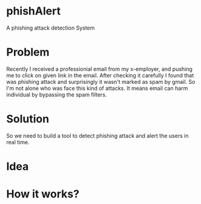 # phishAlert
A phishing attack detection System

# Problem

Recently I received a professionial email from my x-employer, and pushing me to click on given link in the email. After checking it carefully I found that was phishing attack and surprisingly it wasn't marked as spam by gmail. So I'm not alone who was face this kind of attacks. It means email can harm individual by bypassing the spam filters.

# Solution

So we need to build a tool to detect phishing attack and alert the users in real time.

# Idea


# How it works?
